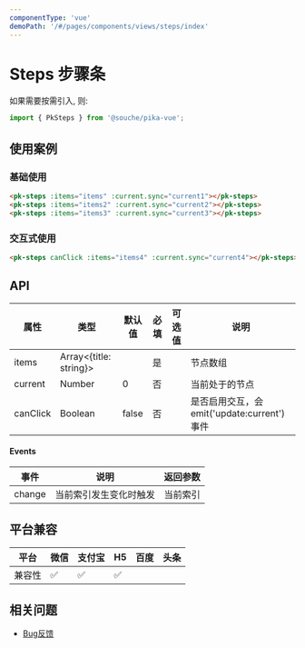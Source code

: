 ```yaml
---
componentType: 'vue'
demoPath: '/#/pages/components/views/steps/index'
---
```


# Steps 步骤条

如果需要按需引入, 则:

```js
import { PkSteps } from '@souche/pika-vue';
```

## 使用案例

### 基础使用

```html
<pk-steps :items="items" :current.sync="current1"></pk-steps>
<pk-steps :items="items2" :current.sync="current2"></pk-steps>
<pk-steps :items="items3" :current.sync="current3"></pk-steps>
```

### 交互式使用

```html
<pk-steps canClick :items="items4" :current.sync="current4"></pk-steps>
```

## API

| 属性 | 类型 | 默认值 | 必填 | 可选值 | 说明 |
| --- | --- | --- | --- | --- | --- |
| items | Array<{title: string}> |  | 是 |  | 节点数组 |
| current | Number | 0 | 否 |  | 当前处于的节点 |
| canClick | Boolean | false | 否 |  | 是否启用交互，会emit('update:current')事件 |

#### Events

| 事件 | 说明 | 返回参数 |
| --- | --- | --- |
| change | 当前索引发生变化时触发 | 当前索引 |

## 平台兼容

| 平台   | 微信 | 支付宝 | H5  | 百度 | 头条 |
| ------ | ---- | ------ | --- | ---- | ---- |
| 兼容性 | ✅    | ✅      | ✅   |      |      |

## 相关问题

- [Bug反馈](https://git.souche-inc.com/souhce-Taro/pika-ui/issues/new)
